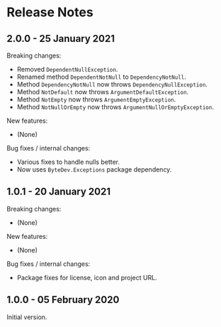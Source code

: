# Release Notes

## 2.0.0 - 25 January 2021

Breaking changes:
- Removed `DependentNullException`.
- Renamed method `DependentNotNull` to `DependencyNotNull`.
- Method `DependencyNotNull` now throws `DependencyNullException`.
- Method `NotDefault` now throws `ArgumentDefaultException`.
- Method `NotEmpty` now throws `ArgumentEmptyException`.
- Method `NotNullOrEmpty` now throws `ArgumentNullOrEmptyException`.

New features:
- (None)

Bug fixes / internal changes:
- Various fixes to handle nulls better.
- Now uses `ByteDev.Exceptions` package dependency.

## 1.0.1 - 20 January 2021

Breaking changes:
- (None)

New features:
- (None)

Bug fixes / internal changes:
- Package fixes for license, icon and project URL.

## 1.0.0 - 05 February 2020

Initial version.
